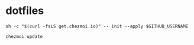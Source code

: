 # dotfiles
```
sh -c "$(curl -fsLS get.chezmoi.io)" -- init --apply $GITHUB_USERNAME
```
```
chezmoi update
```
